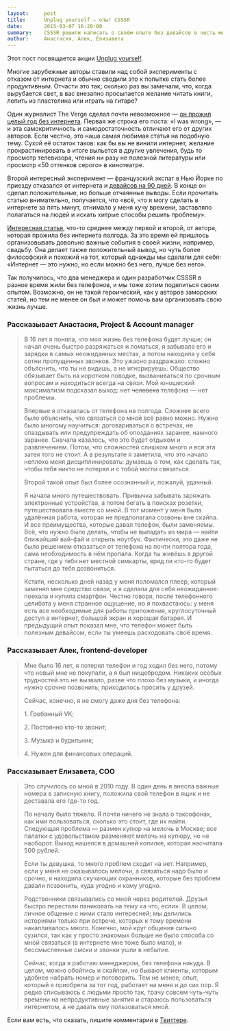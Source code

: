 ```yaml
---
layout:     post
title:      Unplug yourself — опыт CSSSR
date:       2015-03-07 16:20:00
summary:    CSSSR решили написать о своём опыте без девайсов в честь мировой акции Unplug Yourself.
author:		Анастасия, Алек, Елизавета
---
```


Этот пост посвящается акции [Unplug yourself](http://bit.ly/18ZOvSk).

Многие зарубежные авторы ставили над собой эксперименты с отказом от интернета и обычно сводили это к попытке стать более продуктивным. Отчасти это так; сколько раз вы замечали, что, когда вырубается свет, в вас внезапно просыпается желание читать книги, лепить из пластелина или играть на гитаре?

Один журналист The Verge сделал почти невозможное — [он прожил целый год без интернета](http://bit.ly/1zZzMMF). Первая же строка его поста: «I was wrong», — и эта самокритичность и самодостаточность отличают его от других авторов. Если честно, это наша самая любимая статья на подобную тему. Сухой её остаток таков: как бы вы не винили интернет, желание прокрастинировать в итоге выльется в другие увлечения, будь то просмотр телевизора, чтения ни разу не полезной литературы или просмотр «50 оттенков серого» в кинотеатре.

Второй интересный эксперимент — французский экспат в Нью Йорке по приезду отказался от интернета и [девайсов на 90 дней](http://huff.to/1CLz0tz). В конце он сделал положительные, но больше отчаянные выводы. Если прочитать статью внимательно, получается, что «всё, что я могу сделать в интернете за пять минут, отнимало у меня кучу времени, заставляло полагаться на людей и искать хитрые способы решить проблему».

[Интересная статья](http://bit.ly/1EoItrb), что-то среднее между первой и второй, от автора, которая прожила без интернета полгода. За это время ей пришлось организовывать довольно важные события в своей жизни, например, свадьбу. Она делает также положительный вывод, но чуть более философский и похожий на тот, который однажды мы сделали для себя: «Интернет — это нужно, но если можно без него, лучше без него».

Так получилось, что два менеджера  и один разработчик CSSSR в разное время жили без телефонов, и мы тоже хотим поделиться своим опытом. Возможно, он не такой героический, как у авторов заморских статей, но тем не менее он был и может помочь вам организовать свою жизнь лучше.


### Рассказывает Анастасия, Project & Account manager

<blockquote>
<p> В 16 лет я поняла, что моя жизнь без телефона будет лучше; он начал очень быстро разряжаться и ломаться, я забывала его и зарядки в самых неожиданных местах, а потом находила у себя сотни пропущенных звонков. Это ужасно раздражало: сложно объяснить, что ты не видишь, а не игнорируешь. Общество обязывает быть на коротком поводке, вызваниваться по срочным вопросам и находиться всегда на связи. Мой юношеский максимализм подсказал выход: нет <s>человека</s> телефона — нет проблемы.
</p>
<p> Впервые я отказалась от телефона на полгода. Сложнее всего было объяснить, что связаться со мной всё равно можно. Нужно было многому научиться: договариваться о встречах, не опаздывать или предупреждать об опозданиях заранее, намного заранее. Сначала казалось, что это будет отдыхом и развлечением. Потом, что сложностей слишком много и вся эта затея того не стоит. А в результате я заметила, что это начало неплохо меня дисциплинировать: думаешь о том, как сделать так, чтобы тебя никто не потерял и с тобой могли связаться.
</p>
<p> Второй такой опыт был более осознанный и, пожалуй, удачный.
</p>
<p> Я начала много путешествовать. Привычка забывать заряжать электронные устройства, а потом бегать в поисках розетки, путешествовала вместе со мной. В тот момент у меня была удалённая работа, которая не предполагала созвоны вне скайпа. И все преимущества, которые давал телефон, были заменяемы. Всё, что нужно было делать, чтобы не выпадать из мира — найти ближайший вай-фай и открыть ноутбук. Фактически, это даже не было решением отказаться от телефона на почти полтора года, сама необходимость в нём пропала. Когда ты живёшь в другой стране, где у тебя нет местной симкарты, вряд ли кто-то будет пытаться до тебя дозвониться.
</p>
<p> Кстати, несколько дней назад у меня поломался плеер, который заменял мне средство связи, и я сделала для себя неожиданное: поехала и купила смартфон. Честно говоря, после телефонного целибата у меня странное ощущение, но я похвастаюсь: у меня есть все необходимые для работы приложения, круглосуточный доступ в интернет, большой экран и хорошая батарея. И предыдущий опыт показал мне, что телефон может быть полезным девайсом, если ты умеешь расходовать своё время.
</p>
</blockquote>

### Рассказывает Алек, frontend-developer

<blockquote>
<p> Мне было 16 лет, я потерял телефон и год ходил без него, потому что новый мне не покупали, а я был нищебродом. Никаких особых трудностей это не вызвало, разве что плохо без музыки, и иногда нужно срочно позвонить; приходилось просить у друзей.
</p>
<p> Сейчас, конечно, я не смогу даже дня без телефона:
</p>
<p> 1. Гребанный VK;
</p>
<p> 2. Постоянно кто-то звонит;
</p>
<p> 3. Музыка и будильник;
</p>
<p> 4. Нужен для финансовых операций.
</p>
</p>
</blockquote>

### Рассказывает Елизавета, COO

<blockquote>
<p> Это случилось со мной в 2010 году. В один день я внесла важные номера в записную книгу, положила свой телефон в ящик и не доставала его где-то год.
</p>
<p> По началу было тяжело. Я почти ничего не знала о таксофонах, как ими пользоваться, сколько это стоит, где их найти. Следующая проблема — размен купюр на мелочь в Москве; все палатки с удовольствием разменяют мелочь на купюру, но не наоборот. Выход нашелся в домашней копилке, которая насчитала 500 рублей.
</p>
<p> Если ты девушка, то много проблем сходит на нет. Например, если у меня не оказывалось мелочи, а связаться надо было и срочно, я находила скучающих охранников, которые без проблем давали позвонить, куда угодно и кому угодно.
</p>
<p> Родственники связывались со мной через родителей. Друзья быстро перестали паниковать на тему «а что, если». В целом, личное общение с ними стало интересней; мы делились историями только при встрече, которых к тому времени накапливалось много. Конечно, мой круг общения сильно сузился, так как у просто знакомых больше не было способа со мной связаться (в интернете мне тоже было мало), и бессмысленные смски и звонки ушли в небытие.
</p>
<p> Сейчас, когда я работаю менеджером, без телефона никуда. В целом, можно обойтись и скайпом, но бывают клиенты, которым удобнее набрать номер и поговорить. Тем не менее, опыт, который я приобрела за тот год, работает на меня и до сих пор. Я редко списываюсь с людьми просто так, трачу совсем чуть-чуть времени на непродуктивные занятия и стараюсь пользоваться интернетом, а не давать ему пользоваться мной.
</p>
</blockquote>

Если вам есть, что сказать, пишите комментарии в [Твиттере](http://bit.ly/1EzPmoj).
